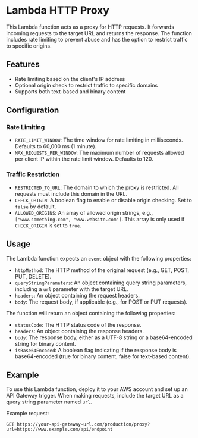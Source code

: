 # Lambda HTTP Proxy

This Lambda function acts as a proxy for HTTP requests. It forwards incoming requests to the target URL and returns the response. The function includes rate limiting to prevent abuse and has the option to restrict traffic to specific origins.

## Features

- Rate limiting based on the client's IP address
- Optional origin check to restrict traffic to specific domains
- Supports both text-based and binary content

## Configuration

### Rate Limiting

- `RATE_LIMIT_WINDOW`: The time window for rate limiting in milliseconds. Defaults to 60,000 ms (1 minute).
- `MAX_REQUESTS_PER_WINDOW`: The maximum number of requests allowed per client IP within the rate limit window. Defaults to 120.

### Traffic Restriction

- `RESTRICTED_TO_URL`: The domain to which the proxy is restricted. All requests must include this domain in the URL.
- `CHECK_ORIGIN`: A boolean flag to enable or disable origin checking. Set to `false` by default.
- `ALLOWED_ORIGINS`: An array of allowed origin strings, e.g., `["www.something.com", "www.website.com"]`. This array is only used if `CHECK_ORIGIN` is set to `true`.

## Usage

The Lambda function expects an `event` object with the following properties:

- `httpMethod`: The HTTP method of the original request (e.g., GET, POST, PUT, DELETE).
- `queryStringParameters`: An object containing query string parameters, including a `url` parameter with the target URL.
- `headers`: An object containing the request headers.
- `body`: The request body, if applicable (e.g., for POST or PUT requests).

The function will return an object containing the following properties:

- `statusCode`: The HTTP status code of the response.
- `headers`: An object containing the response headers.
- `body`: The response body, either as a UTF-8 string or a base64-encoded string for binary content.
- `isBase64Encoded`: A boolean flag indicating if the response body is base64-encoded (true for binary content, false for text-based content).

## Example

To use this Lambda function, deploy it to your AWS account and set up an API Gateway trigger. When making requests, include the target URL as a query string parameter named `url`.

Example request:

```
GET https://your-api-gateway-url.com/production/proxy?url=https://www.example.com/api/endpoint
```
